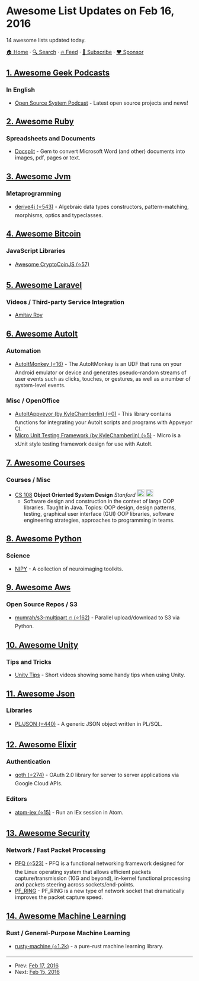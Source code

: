 # Awesome List Updates on Feb 16, 2016

14 awesome lists updated today.

[🏠 Home](/README.md) · [🔍 Search](https://www.trackawesomelist.com/search/) · [🔥 Feed](https://www.trackawesomelist.com/rss.xml) · [📮 Subscribe](https://trackawesomelist.us17.list-manage.com/subscribe?u=d2f0117aa829c83a63ec63c2f&id=36a103854c) · [❤️  Sponsor](https://github.com/sponsors/theowenyoung)



## [1. Awesome Geek Podcasts](/content/ayr-ton/awesome-geek-podcasts/README.md)

### In English

*   [Open Source System Podcast](http://opensourcesystempodcast.vf.io/) - Latest open source projects and news!

## [2. Awesome Ruby](/content/markets/awesome-ruby/README.md)

### Spreadsheets and Documents

*   [Docsplit](http://documentcloud.github.io/docsplit) - Gem to convert Microsoft Word (and other) documents into images, pdf, pages or text.

## [3. Awesome Jvm](/content/deephacks/awesome-jvm/README.md)

### Metaprogramming

*   [derive4j (⭐543)](https://github.com/derive4j/derive4j) - Algebraic data types constructors, pattern-matching, morphisms, optics and typeclasses.

## [4. Awesome Bitcoin](/content/igorbarinov/awesome-bitcoin/README.md)

### JavaScript Libraries

*   [Awesome CryptoCoinJS (⭐57)](https://github.com/cryptocoinjs/awesome-cryptocoinjs)

## [5. Awesome Laravel](/content/chiraggude/awesome-laravel/README.md)

### Videos / Third-party Service Integration

*   [Amitav Roy](https://www.youtube.com/channel/UC4gijXR8cM4gmEt9Olse-TQ/videos)

## [6. Awesome AutoIt](/content/J2TEAM/awesome-AutoIt/README.md)

### Automation

*   [AutoItMonkey (⭐16)](https://github.com/ohtejera/AutoItMonkey) - The AutoItMonkey is an UDF that runs on your Android emulator or device and generates pseudo-random streams of user events such as clicks, touches, or gestures, as well as a number of system-level events.

### Misc / OpenOffice

*   [AutoItAppveyor (by KyleChamberlin) (⭐0)](https://github.com/AutoItMicro/AutoItAppveyor) - This library contains functions for integrating your AutoIt scripts and programs with Appveyor CI.
*   [Micro Unit Testing Framework (by KyleChamberlin) (⭐5)](https://github.com/AutoItMicro/MicroUnitTestingFramework) - Micro is a xUnit style testing framework design for use with AutoIt.

## [7. Awesome Courses](/content/prakhar1989/awesome-courses/README.md)

### Courses / Misc

*   [CS 108](http://web.stanford.edu/class/archive/cs/cs108/cs108.1092/) **Object Oriented System Design** *Stanford* <img src="https://assets-cdn.github.com/images/icons/emoji/unicode/1f4bb.png" width="20" height="20" alt="Assignments" title="Assignments" /> <img src="https://assets-cdn.github.com/images/icons/emoji/unicode/1f4dd.png" width="20" height="20" alt="Lecture Notes" title="Lecture Notes" />
    *   Software design and construction in the context of large OOP libraries. Taught in Java. Topics: OOP design, design patterns, testing, graphical user interface (GUI) OOP libraries, software engineering strategies, approaches to programming in teams.

## [8. Awesome Python](/content/vinta/awesome-python/README.md)

### Science

*   [NIPY](http://nipy.org) - A collection of neuroimaging toolkits.

## [9. Awesome Aws](/content/donnemartin/awesome-aws/README.md)

### Open Source Repos / S3

*   [mumrah/s3-multipart :fire: (⭐162)](https://github.com/mumrah/s3-multipart) - Parallel upload/download to S3 via Python.

## [10. Awesome Unity](/content/RyanNielson/awesome-unity/README.md)

### Tips and Tricks

*   [Unity Tips](https://unity3d.com/learn/tutorials/topics/tips) - Short videos showing some handy tips when using Unity.

## [11. Awesome Json](/content/burningtree/awesome-json/README.md)

### Libraries

*   [PL/JSON (⭐440)](https://github.com/pljson/pljson) - A generic JSON object written in PL/SQL.

## [12. Awesome Elixir](/content/h4cc/awesome-elixir/README.md)

### Authentication

*   [goth (⭐274)](https://github.com/peburrows/goth) - OAuth 2.0 library for server to server applications via Google Cloud APIs.

### Editors

*   [atom-iex (⭐15)](https://github.com/indiejames/atom-iex) - Run an IEx session in Atom.

## [13. Awesome Security](/content/sbilly/awesome-security/README.md)

### Network / Fast Packet Processing

*   [PFQ (⭐523)](https://github.com/pfq/PFQ) - PFQ is a functional networking framework designed for the Linux operating system that allows efficient packets capture/transmission (10G and beyond), in-kernel functional processing and packets steering across sockets/end-points.
*   [PF\_RING](http://www.ntop.org/products/packet-capture/pf_ring/) - PF\_RING is a new type of network socket that dramatically improves the packet capture speed.

## [14. Awesome Machine Learning](/content/josephmisiti/awesome-machine-learning/README.md)

### Rust / General-Purpose Machine Learning

*   [rusty-machine (⭐1.2k)](https://github.com/AtheMathmo/rusty-machine) - a pure-rust machine learning library.

---

- Prev: [Feb 17, 2016](/content/2016/02/17/README.md)
- Next: [Feb 15, 2016](/content/2016/02/15/README.md)